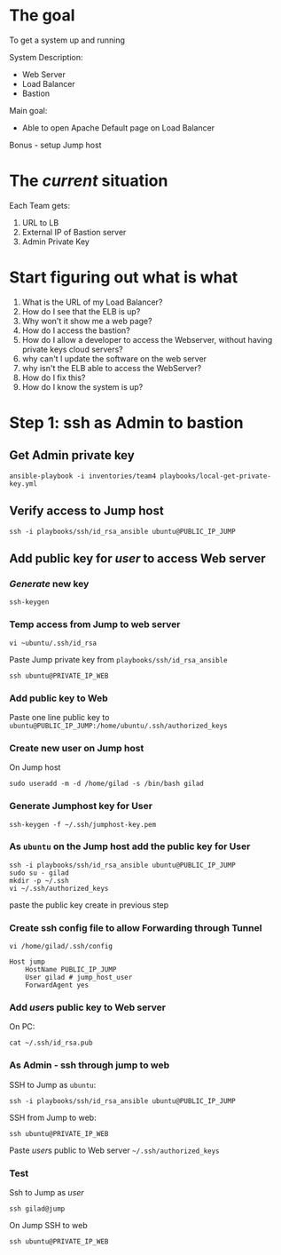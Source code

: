 # The goal

To get a system up and running

System Description:

* Web Server
* Load Balancer
* Bastion

Main goal:

* Able to open Apache Default page on Load Balancer

Bonus - setup Jump host

# The *current* situation

Each Team gets:

1. URL to LB 
2. External IP of Bastion server
3. Admin Private Key 

# Start figuring out what is what

1. What is the URL of my Load Balancer?
2. How do I see that the ELB is up?
3. Why won't it show me a web page?
4. How do I access the bastion?
5. How do I allow a developer to access the Webserver, without having private keys cloud servers?
6. why can't I update the software on the web server 
7. why isn't the ELB able to access the WebServer? 
8. How do I fix this?
9. How do I know the system is up? 

# Step 1: ssh as Admin to bastion

## Get Admin private key

```
ansible-playbook -i inventories/team4 playbooks/local-get-private-key.yml
```

## Verify access to Jump host

```
ssh -i playbooks/ssh/id_rsa_ansible ubuntu@PUBLIC_IP_JUMP
```

## Add public key for *user* to access Web server

### *Generate* new key

```
ssh-keygen 
```

### Temp access from Jump to web server

```
vi ~ubuntu/.ssh/id_rsa
```

Paste Jump private key from `playbooks/ssh/id_rsa_ansible`

```
ssh ubuntu@PRIVATE_IP_WEB
```

### Add public key to Web 

Paste one line public key to `ubuntu@PUBLIC_IP_JUMP:/home/ubuntu/.ssh/authorized_keys`

### Create new user on Jump host

On Jump host

```
sudo useradd -m -d /home/gilad -s /bin/bash gilad
```

### Generate Jumphost key for User

```
ssh-keygen -f ~/.ssh/jumphost-key.pem
```

### As `ubuntu` on the Jump host add the public key for User 

```
ssh -i playbooks/ssh/id_rsa_ansible ubuntu@PUBLIC_IP_JUMP
sudo su - gilad
mkdir -p ~/.ssh
vi ~/.ssh/authorized_keys
```

paste the public key create in previous step

### Create ssh config file to allow Forwarding through Tunnel

```
vi /home/gilad/.ssh/config
```

```
Host jump
    HostName PUBLIC_IP_JUMP
    User gilad # jump_host_user
    ForwardAgent yes
```

### Add *user*s public key to Web server

On PC:

```
cat ~/.ssh/id_rsa.pub
```

### As Admin - ssh through jump to web

SSH to Jump as `ubuntu`:

```
ssh -i playbooks/ssh/id_rsa_ansible ubuntu@PUBLIC_IP_JUMP
```

SSH from Jump to web:

```
ssh ubuntu@PRIVATE_IP_WEB
```

Paste *user*s public to Web server `~/.ssh/authorized_keys`

### Test

Ssh to Jump as *user*

```
ssh gilad@jump
```

On Jump SSH to web

```
ssh ubuntu@PRIVATE_IP_WEB
```
